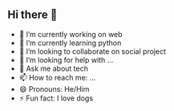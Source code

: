 ## Hi there 👋


- 🔭 I’m currently working on web
- 🌱 I’m currently learning python
- 👯 I’m looking to collaborate on social project
- 🤔 I’m looking for help with ...
- 💬 Ask me about tech
- 📫 How to reach me: ...
- 😄 Pronouns: He/Him
- ⚡ Fun fact: I love dogs

